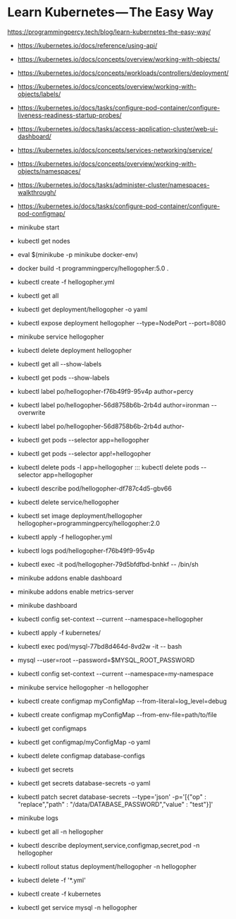# Learn Kubernetes — The Easy Way

https://programmingpercy.tech/blog/learn-kubernetes-the-easy-way/

* https://kubernetes.io/docs/reference/using-api/
* https://kubernetes.io/docs/concepts/overview/working-with-objects/
* https://kubernetes.io/docs/concepts/workloads/controllers/deployment/
* https://kubernetes.io/docs/concepts/overview/working-with-objects/labels/
* https://kubernetes.io/docs/tasks/configure-pod-container/configure-liveness-readiness-startup-probes/
* https://kubernetes.io/docs/tasks/access-application-cluster/web-ui-dashboard/
* https://kubernetes.io/docs/concepts/services-networking/service/
* https://kubernetes.io/docs/concepts/overview/working-with-objects/namespaces/
* https://kubernetes.io/docs/tasks/administer-cluster/namespaces-walkthrough/
* https://kubernetes.io/docs/tasks/configure-pod-container/configure-pod-configmap/

* minikube start
* kubectl get nodes
* eval $(minikube -p minikube docker-env)
* docker build -t programmingpercy/hellogopher:5.0 .
* kubectl create -f hellogopher.yml
* kubectl get all
* kubectl get deployment/hellogopher -o yaml
* kubectl expose deployment hellogopher --type=NodePort --port=8080
* minikube service hellogopher
* kubectl delete deployment hellogopher
* kubectl get all --show-labels
* kubectl get pods --show-labels
* kubectl label po/hellogopher-f76b49f9-95v4p author=percy
* kubectl label po/hellogopher-56d8758b6b-2rb4d author=ironman --overwrite
* kubectl label po/hellogopher-56d8758b6b-2rb4d author-
* kubectl get pods --selector app=hellogopher
* kubectl get pods --selector app!=hellogopher
* kubectl delete pods -l app=hellogopher ::: kubectl delete pods --selector app=hellogopher
* kubectl describe pod/hellogopher-df787c4d5-gbv66
* kubectl delete service/hellogopher
* kubectl set image deployment/hellogopher hellogopher=programmingpercy/hellogopher:2.0
* kubectl apply -f hellogopher.yml
* kubectl logs pod/hellogopher-f76b49f9-95v4p
* kubectl exec -it pod/hellogopher-79d5bfdfbd-bnhkf -- /bin/sh
* minikube addons enable dashboard
* minikube addons enable metrics-server
* minikube dashboard
* kubectl config set-context --current --namespace=hellogopher
* kubectl apply -f kubernetes/
* kubectl exec pod/mysql-77bd8d464d-8vd2w -it -- bash
* mysql --user=root --password=$MYSQL_ROOT_PASSWORD
* kubectl config set-context --current --namespace=my-namespace
* minikube service hellogopher -n hellogopher
* kubectl create configmap myConfigMap --from-literal=log_level=debug
* kubectl create configmap myConfigMap --from-env-file=path/to/file
* kubectl get configmaps
* kubectl get configmap/myConfigMap -o yaml
* kubectl delete configmap database-configs
* kubectl get secrets
* kubectl get secrets database-secrets -o yaml
* kubectl patch secret database-secrets --type='json' -p='[{"op" : "replace","path" : "/data/DATABASE_PASSWORD","value" : "test"}]'
* minikube logs
* kubectl get all -n hellogopher
* kubectl describe deployment,service,configmap,secret,pod -n hellogopher
* kubectl rollout status deployment/hellogopher -n hellogopher
* kubectl delete -f '*.yml'
* kubectl create -f kubernetes
* kubectl get service mysql -n hellogopher

